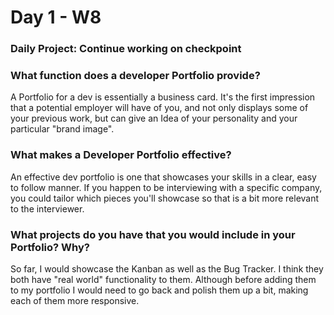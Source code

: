 # Day 1 - W8 

### Daily Project: Continue working on checkpoint

### What function does a developer Portfolio provide?
A Portfolio for a dev is essentially a business card. It's the first impression that a potential employer will have of you, and not only displays some of your previous work, but can give an Idea of your personality and your particular "brand image".

### What makes a Developer Portfolio effective?
An effective dev portfolio is one that showcases your skills in a clear, easy to follow manner. If you happen to be interviewing with a specific company, you could tailor which pieces you'll showcase so that is a bit more relevant to the interviewer.

### What projects do you have that you would include in your Portfolio? Why?
So far, I would showcase the Kanban as well as the Bug Tracker. I think they both have "real world" functionality to them. Although before adding them to my portfolio I would need to go back and polish them up a bit, making each of them more responsive.